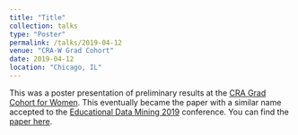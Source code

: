 ```yaml
---
title: "Title"
collection: talks
type: "Poster"
permalink: /talks/2019-04-12
venue: "CRA-W Grad Cohort"
date: 2019-04-12
location: "Chicago, IL"
---
```

This was a poster presentation of preliminary results at the [CRA Grad Cohort for Women](https://cra.org/cra-wp/grad-cohort-for-women/). This eventually became the paper with a similar name accepted to the [Educational Data Mining 2019](https://educationaldatamining.org/edm2019/) conference. You can find the [paper here](https://drive.google.com/file/d/1kRyhcP9Wxd74xiZMsGW89dNO5sBVtAx1/view).
